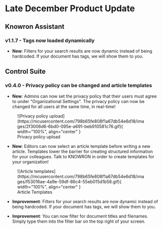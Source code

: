 # Late December Product Update

## Knowron Assistant

### v1.1.7 - Tags now loaded dynamically

- **New**: Filters for your search results are now dynamic instead of being hardcoded. If your document has tags, we will show them to you. 

## Control Suite

### v0.4.0 - Privacy policy can be changed and article templates

- **New**: Admins can now set the privacy policy that their users must agree to under "Organizational Settings".  The privacy policy can now be changed for all users at the same time, in real-time!

<figure markdown>
  ![Privacy policy upload](https://mcusercontent.com/798b65fe808f1a67db54e6d18/images/2f3006d6-6bd0-095e-a691-beb910581c76.gif){ width="100%", align="center" }
  <figcaption>Privacy policy upload</figcaption>
</figure>

- **New**: Editors can now select an article template before writing a new article. Templates lower the barrier for creating structured information for your colleagues. Talk to KNOWRON in order to create templates for your organization!

<figure markdown>
  ![Article templates](https://mcusercontent.com/798b65fe808f1a67db54e6d18/images/f53016ae-4a9e-59df-86c4-55eb015d1b58.gif){ width="100%", align="center" }
  <figcaption>Article Templates</figcaption>
</figure>

- **Improvement**: Filters for your search results are now dynamic instead of being hardcoded. If your document has tags, we will show them to you.

- **Improvement**: You can now filter for document titles and filenames. Simply type them into the filter bar on the top right of your screen.


